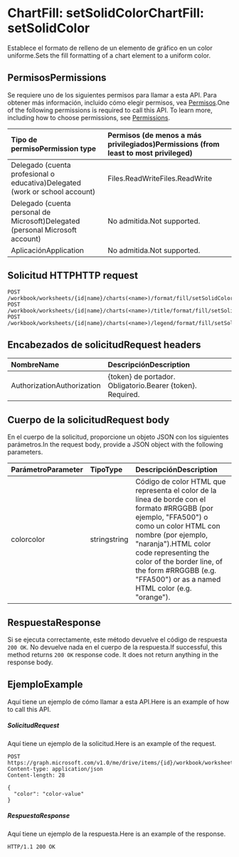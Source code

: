 # <a name="chartfill-setsolidcolor"></a><span data-ttu-id="ebcbe-101">ChartFill: setSolidColor</span><span class="sxs-lookup"><span data-stu-id="ebcbe-101">ChartFill: setSolidColor</span></span>

<span data-ttu-id="ebcbe-102">Establece el formato de relleno de un elemento de gráfico en un color uniforme.</span><span class="sxs-lookup"><span data-stu-id="ebcbe-102">Sets the fill formatting of a chart element to a uniform color.</span></span>
## <a name="permissions"></a><span data-ttu-id="ebcbe-103">Permisos</span><span class="sxs-lookup"><span data-stu-id="ebcbe-103">Permissions</span></span>
<span data-ttu-id="ebcbe-p101">Se requiere uno de los siguientes permisos para llamar a esta API. Para obtener más información, incluido cómo elegir permisos, vea [Permisos](../../../concepts/permissions_reference.md).</span><span class="sxs-lookup"><span data-stu-id="ebcbe-p101">One of the following permissions is required to call this API. To learn more, including how to choose permissions, see [Permissions](../../../concepts/permissions_reference.md).</span></span>

|<span data-ttu-id="ebcbe-106">Tipo de permiso</span><span class="sxs-lookup"><span data-stu-id="ebcbe-106">Permission type</span></span>      | <span data-ttu-id="ebcbe-107">Permisos (de menos a más privilegiados)</span><span class="sxs-lookup"><span data-stu-id="ebcbe-107">Permissions (from least to most privileged)</span></span>              |
|:--------------------|:---------------------------------------------------------|
|<span data-ttu-id="ebcbe-108">Delegado (cuenta profesional o educativa)</span><span class="sxs-lookup"><span data-stu-id="ebcbe-108">Delegated (work or school account)</span></span> | <span data-ttu-id="ebcbe-109">Files.ReadWrite</span><span class="sxs-lookup"><span data-stu-id="ebcbe-109">Files.ReadWrite</span></span>    |
|<span data-ttu-id="ebcbe-110">Delegado (cuenta personal de Microsoft)</span><span class="sxs-lookup"><span data-stu-id="ebcbe-110">Delegated (personal Microsoft account)</span></span> | <span data-ttu-id="ebcbe-111">No admitida.</span><span class="sxs-lookup"><span data-stu-id="ebcbe-111">Not supported.</span></span>    |
|<span data-ttu-id="ebcbe-112">Aplicación</span><span class="sxs-lookup"><span data-stu-id="ebcbe-112">Application</span></span> | <span data-ttu-id="ebcbe-113">No admitida.</span><span class="sxs-lookup"><span data-stu-id="ebcbe-113">Not supported.</span></span> |

## <a name="http-request"></a><span data-ttu-id="ebcbe-114">Solicitud HTTP</span><span class="sxs-lookup"><span data-stu-id="ebcbe-114">HTTP request</span></span>
<!-- { "blockType": "ignored" } -->
```http
POST /workbook/worksheets/{id|name}/charts(<name>)/format/fill/setSolidColor
POST /workbook/worksheets/{id|name}/charts(<name>)/title/format/fill/setSolidColor
POST /workbook/worksheets/{id|name}/charts(<name>)/legend/format/fill/setSolidColor

```
## <a name="request-headers"></a><span data-ttu-id="ebcbe-115">Encabezados de solicitud</span><span class="sxs-lookup"><span data-stu-id="ebcbe-115">Request headers</span></span>
| <span data-ttu-id="ebcbe-116">Nombre</span><span class="sxs-lookup"><span data-stu-id="ebcbe-116">Name</span></span>       | <span data-ttu-id="ebcbe-117">Descripción</span><span class="sxs-lookup"><span data-stu-id="ebcbe-117">Description</span></span>|
|:---------------|:----------|
| <span data-ttu-id="ebcbe-118">Authorization</span><span class="sxs-lookup"><span data-stu-id="ebcbe-118">Authorization</span></span>  | <span data-ttu-id="ebcbe-p102">{token} de portador. Obligatorio.</span><span class="sxs-lookup"><span data-stu-id="ebcbe-p102">Bearer {token}. Required.</span></span> |

## <a name="request-body"></a><span data-ttu-id="ebcbe-121">Cuerpo de la solicitud</span><span class="sxs-lookup"><span data-stu-id="ebcbe-121">Request body</span></span>
<span data-ttu-id="ebcbe-122">En el cuerpo de la solicitud, proporcione un objeto JSON con los siguientes parámetros.</span><span class="sxs-lookup"><span data-stu-id="ebcbe-122">In the request body, provide a JSON object with the following parameters.</span></span>

| <span data-ttu-id="ebcbe-123">Parámetro</span><span class="sxs-lookup"><span data-stu-id="ebcbe-123">Parameter</span></span>    | <span data-ttu-id="ebcbe-124">Tipo</span><span class="sxs-lookup"><span data-stu-id="ebcbe-124">Type</span></span>   |<span data-ttu-id="ebcbe-125">Descripción</span><span class="sxs-lookup"><span data-stu-id="ebcbe-125">Description</span></span>|
|:---------------|:--------|:----------|
|<span data-ttu-id="ebcbe-126">color</span><span class="sxs-lookup"><span data-stu-id="ebcbe-126">color</span></span>|<span data-ttu-id="ebcbe-127">string</span><span class="sxs-lookup"><span data-stu-id="ebcbe-127">string</span></span>|<span data-ttu-id="ebcbe-128">Código de color HTML que representa el color de la línea de borde con el formato #RRGGBB (por ejemplo, "FFA500") o como un color HTML con nombre (por ejemplo, "naranja").</span><span class="sxs-lookup"><span data-stu-id="ebcbe-128">HTML color code representing the color of the border line, of the form #RRGGBB (e.g. "FFA500") or as a named HTML color (e.g. "orange").</span></span>|

## <a name="response"></a><span data-ttu-id="ebcbe-129">Respuesta</span><span class="sxs-lookup"><span data-stu-id="ebcbe-129">Response</span></span>

<span data-ttu-id="ebcbe-p103">Si se ejecuta correctamente, este método devuelve el código de respuesta `200 OK`. No devuelve nada en el cuerpo de la respuesta.</span><span class="sxs-lookup"><span data-stu-id="ebcbe-p103">If successful, this method returns `200 OK` response code. It does not return anything in the response body.</span></span>

## <a name="example"></a><span data-ttu-id="ebcbe-132">Ejemplo</span><span class="sxs-lookup"><span data-stu-id="ebcbe-132">Example</span></span>
<span data-ttu-id="ebcbe-133">Aquí tiene un ejemplo de cómo llamar a esta API.</span><span class="sxs-lookup"><span data-stu-id="ebcbe-133">Here is an example of how to call this API.</span></span>
##### <a name="request"></a><span data-ttu-id="ebcbe-134">Solicitud</span><span class="sxs-lookup"><span data-stu-id="ebcbe-134">Request</span></span>
<span data-ttu-id="ebcbe-135">Aquí tiene un ejemplo de la solicitud.</span><span class="sxs-lookup"><span data-stu-id="ebcbe-135">Here is an example of the request.</span></span>
<!-- {
  "blockType": "request",
  "name": "chartfill_setsolidcolor"
}-->
```http
POST https://graph.microsoft.com/v1.0/me/drive/items/{id}/workbook/worksheets/{id|name}/charts(<name>)/format/fill/setSolidColor
Content-type: application/json
Content-length: 28

{
  "color": "color-value"
}
```

##### <a name="response"></a><span data-ttu-id="ebcbe-136">Respuesta</span><span class="sxs-lookup"><span data-stu-id="ebcbe-136">Response</span></span>
<span data-ttu-id="ebcbe-137">Aquí tiene un ejemplo de la respuesta.</span><span class="sxs-lookup"><span data-stu-id="ebcbe-137">Here is an example of the response.</span></span> 
<!-- {
  "blockType": "response",
  "truncated": true,
  "@odata.type": "microsoft.graph.none"
} -->
```http
HTTP/1.1 200 OK
```

<!-- uuid: 8fcb5dbc-d5aa-4681-8e31-b001d5168d79
2015-10-25 14:57:30 UTC -->
<!-- {
  "type": "#page.annotation",
  "description": "ChartFill: setSolidColor",
  "keywords": "",
  "section": "documentation",
  "tocPath": ""
}-->